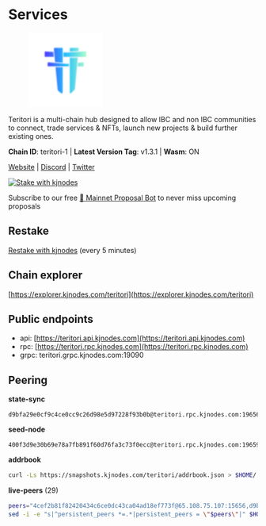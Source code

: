 # Services

<figure><img src="https://raw.githubusercontent.com/kj89/cosmos-images/main/logos/teritori.png" width="150" alt=""><figcaption></figcaption></figure>

Teritori is a multi-chain hub designed to allow IBC and non IBC communities  to connect, trade services & NFTs, launch new projects & build further existing ones.

**Chain ID**: teritori-1 | **Latest Version Tag**: v1.3.1 | **Wasm**: ON

[Website](https://teritori.com) | [Discord](https://discord.gg/teritori) | [Twitter](https://twitter.com/TeritoriNetwork)

[![Stake with kjnodes](https://i.ibb.co/cr44Q8j/button-stake-with-kjnodes.png)](https://restake.app/teritori/torivaloper184ln03hkpt75uhrrr26f66kvcqvf4yn4nc2xjm)

Subscribe to our free [🤖 Mainnet Proposal Bot](https://t.me/kjnodes_proposal_bot) to never miss upcoming proposals

## Restake

[Restake with kjnodes](https://restake.app/teritori/torivaloper184ln03hkpt75uhrrr26f66kvcqvf4yn4nc2xjm) (every 5 minutes)
## Chain explorer
[https://explorer.kjnodes.com/teritori](https://explorer.kjnodes.com/teritori)

## Public endpoints

* api: [https://teritori.api.kjnodes.com](https://teritori.api.kjnodes.com)
* rpc: [https://teritori.rpc.kjnodes.com](https://teritori.rpc.kjnodes.com)
* grpc: teritori.grpc.kjnodes.com:19090

## Peering

**state-sync**

```text
d9bfa29e0cf9c4ce0cc9c26d98e5d97228f93b0b@teritori.rpc.kjnodes.com:19656
```

**seed-node**

```text
400f3d9e30b69e78a7fb891f60d76fa3c73f0ecc@teritori.rpc.kjnodes.com:19659
```

**addrbook**
```bash
curl -Ls https://snapshots.kjnodes.com/teritori/addrbook.json > $HOME/.teritorid/config/addrbook.json
```

**live-peers** (29)
```bash
peers="4cef2b81f82420434c6ce0dc43ca04ad18ef773f@65.108.75.107:15656,d9bfa29e0cf9c4ce0cc9c26d98e5d97228f93b0b@65.109.88.38:19656,a191006e50d3af40fd253c23dae715a45fdd7415@95.179.217.1:26656,b212d5740b2e11e54f56b072dc13b6134650cfb5@134.65.192.81:26656,89757803f40da51678451735445ad40d5b15e059@134.65.192.221:26656,1e08fefb7e8851490d40e804df76d1ac33cb1f0a@38.146.3.175:15956,41caa4106f68977e3a5123e56f57934a2d34a1c1@185.16.38.210:27166,ebc272824924ea1a27ea3183dd0b9ba713494f83@95.214.52.139:27166,c670830fdf60374f008fa4a4eb851deddcdaef5b@65.109.88.107:46656,15e7d5ef19a373da5ca7aebbe3b57203f21e0a07@198.244.179.127:26656,63c28f10976800fd783930067d3d3a4eef358b28@173.215.85.171:20070,e1b058e5cfa2b836ddaa496b10911da62dcf182e@138.201.8.248:26656,e726816f42831689eab9378d5d577f1d06d25716@176.9.188.21:26656,35de81a10ed992e427e6eb1d0d9ec3622d0f37fe@193.70.47.90:15956,c12c1ed98ab1f24266980c1f05ed0ca8812ca7aa@95.217.192.230:16656,2b4f46e601fb4ede2a0c98976337e3afdaa50dac@65.108.238.102:15956,0b27217386756577e1eadf00c4169dc8f041e522@51.210.7.219:26656,409c8a2b94d3835419127521347355ae47f07dd3@5.181.190.157:27656,17308ce7e097819743a01c0d30fedaa27e9f16a4@141.95.65.73:15956,4b04b3d164dc6dd5bb555a7a106a8d314f30516f@65.21.136.170:53656,6085c32b26fb1baa4b16b426f5d56f2fff81cfc7@135.181.165.246:26656,efe721a953196d8c5f2375b86dcd54285aec565c@51.158.231.48:26656,722b63e6c65628b929f22013dcbcde980210cb44@176.9.127.54:26656,16f90d350de14a596ebdc683ce5e703c14e40bb3@75.119.146.181:19656,7fed06d0391518f81f56fd8fbe964558f3b7d9da@37.59.21.96:15956,a35dc0cd0efd7e04d3334d781112bae0698a8f57@164.92.131.1:26656,ae2261521f2f15eb3f98cd8f142768ba7c00f5cc@65.108.41.172:19656,46b7ae20e3cc4264076a91c3601f3894a021a80d@65.108.6.45:36656,ad347ea1ec920d12ccda2341348bcc89687739ef@88.99.164.158:38026"
sed -i -e "s|^persistent_peers *=.*|persistent_peers = \"$peers\"|" $HOME/.teritorid/config/config.toml
```
